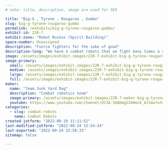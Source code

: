 ```yaml
---
# note: title, description, image are used for SEO

title: "Big-G , Tyrone , Rougaroo , Gumbo"
slug: big-g-tyrone-rougaroo-gumbo
permalink: /exhibits/big-g-tyrone-rougaroo-gumbo/
exhibit-id: 22R-7
exhibit-zone: "Robot Ruckus (Spirit Building)"
space-number: Unassigned
description: "Fierce fighters for the sake of good"
description-long: "We have 4 combat robots that we fight many times a year and we love to put on a destructive show!"
image: /assets/images/exhibit-images/22R-7-exhibit-big-g-tyrone-rougaroo-gumbo-f59a539a-2945-470a-91e7-79192f43e415-large.jpeg
image-primary: 
  small: /assets/images/exhibit-images/22R-7-exhibit-big-g-tyrone-rougaroo-gumbo-f59a539a-2945-470a-91e7-79192f43e415-small.jpeg
  medium: /assets/images/exhibit-images/22R-7-exhibit-big-g-tyrone-rougaroo-gumbo-f59a539a-2945-470a-91e7-79192f43e415-medium.jpeg
  large: /assets/images/exhibit-images/22R-7-exhibit-big-g-tyrone-rougaroo-gumbo-f59a539a-2945-470a-91e7-79192f43e415-large.jpeg
  full: /assets/images/exhibit-images/22R-7-exhibit-big-g-tyrone-rougaroo-gumbo-f59a539a-2945-470a-91e7-79192f43e415-full.jpeg
maker: 
  name: "Team Junk Yard Dog"
  description: "Combat robotics team"
  image-primary: /assets/images/exhibit-images/22R-7-maker-big-g-tyrone-rougaroo-gumbo-63bef499-fbe5-4fcd-a43d-fef9ec587ab9-medium.jpeg
  youtube: https://www.youtube.com/channel/UCZA-5QAbmgSImHmck_AJ1mw?utm_source=EKLEiJECCKjOmKnC5IiRIQ
categories: 
  - slug: combat-robots
    name: Combat Robots
created-jotform: "2022-09-19 11:11:52"
last-modified-jotform: "2022-09-24 15:54:34"
last-exported: "2022-09-24 15:56:33"
sitemap: false

---
```

